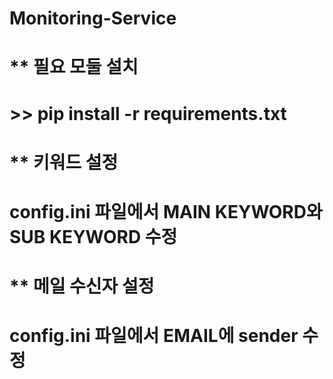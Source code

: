 # Monitoring-Service

# ** 필요 모둘 설치
# >> pip install -r requirements.txt 

# ** 키워드 설정
# config.ini 파일에서 MAIN KEYWORD와 SUB KEYWORD 수정

# ** 메일 수신자 설정
# config.ini 파일에서 EMAIL에 sender 수정